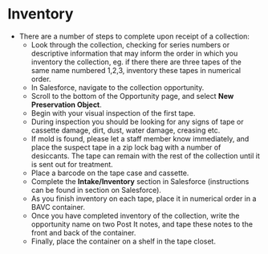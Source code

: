 # Inventory

* There are a number of steps to complete upon receipt of a collection:
    - Look through the collection, checking for series numbers or descriptive information that may inform the order in which you inventory the collection, eg. if there there are three tapes of the same name numbered 1,2,3, inventory these tapes in numerical order.
    - In Salesforce, navigate to the collection opportunity.
    - Scroll to the bottom of the Opportunity page, and select **New Preservation Object**.
    - Begin with your visual inspection of the first tape.
    - During inspection you should be looking for any signs of tape or cassette damage, dirt, dust, water damage, creasing etc. 
    - If mold is found, please let a staff member know immediately, and place the suspect tape in a zip lock bag with a number of desiccants. The tape can remain with the rest of the collection until it is sent out for treatment. 
    - Place a barcode on the tape case and cassette.
    - Complete the **Intake/Inventory** section in Salesforce (instructions can be found in section on Salesforce).
    - As you finish inventory on each tape, place it in numerical order in a BAVC container.
    - Once you have completed inventory of the collection, write the opportunity name on two Post It notes, and tape these notes to the front and back of the container.
    - Finally, place the container on a shelf in the tape closet.